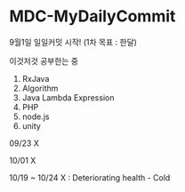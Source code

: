 # MDC-MyDailyCommit

9월1일 일일커밋 시작! (1차 목표 : 한달)

이것저것 공부한는 중


1. RxJava
2. Algorithm
3. Java Lambda Expression
4. PHP
5. node.js
6. unity

09/23   X

10/01   X

10/19 ~ 10/24   X  : Deteriorating health - Cold
